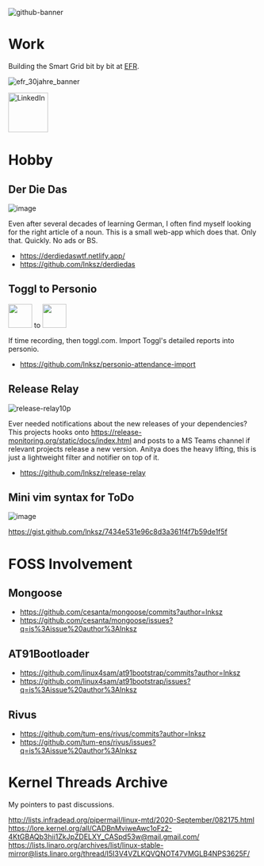 
![github-banner](https://github.com/lnksz/lnksz/assets/15908859/bcb82d6e-b06e-4739-ae8d-002066e3f0ce)


# Work

Building the Smart Grid bit by bit at [EFR](https://www.efr.de).

![efr_30jahre_banner](https://github.com/lnksz/lnksz/assets/15908859/c9e1fdfb-e111-407b-a8d3-61b7c2c4e677)

<a href="https://www.linkedin.com/in/havasikristof/">
  <img src="https://github.com/lnksz/lnksz/assets/15908859/91065450-20c0-4d94-bd3a-afb885e59767" alt="LinkedIn" style="max-width: 100%;height: 80px;">
</a>

# Hobby

## Der Die Das

![image](https://github.com/lnksz/lnksz/assets/15908859/5b52270b-3e4e-4640-8cf3-cd7398cff170)

Even after several decades of learning German, I often find myself looking for the right article of a noun.
This is a small web-app which does that. Only that. Quickly. No ads or BS.
- https://derdiedaswtf.netlify.app/
- https://github.com/lnksz/derdiedas

## Toggl to Personio

<img src="https://github.com/lnksz/lnksz/assets/15908859/aa0fe9e8-4a4f-4c37-9b5e-56ad8f26be90" width="48" height="48"> to <img src="https://github.com/lnksz/lnksz/assets/15908859/32ababcc-d4c4-47e7-ab12-33f4735630fb" width="48" height="48">

If time recording, then toggl.com.
Import Toggl's detailed reports into personio.
- https://github.com/lnksz/personio-attendance-import

## Release Relay

![release-relay10p](https://github.com/lnksz/lnksz/assets/15908859/87008abb-9951-4a6d-b952-ad4608cb19d2)

Ever needed notifications about the new releases of your dependencies?
This projects hooks onto https://release-monitoring.org/static/docs/index.html
and posts to a MS Teams channel if relevant projects release a new version.
Anitya does the heavy lifting, this is just a lightweight filter and notifier
on top of it.

- https://github.com/lnksz/release-relay

## Mini vim syntax for ToDo

![image](https://github.com/lnksz/lnksz/assets/15908859/9584281d-4d56-4cf6-ba6c-ede792788af4)

https://gist.github.com/lnksz/7434e531e96c8d3a361f4f7b59de1f5f

# FOSS Involvement

## Mongoose

- https://github.com/cesanta/mongoose/commits?author=lnksz
- https://github.com/cesanta/mongoose/issues?q=is%3Aissue%20author%3Alnksz

## AT91Bootloader

- https://github.com/linux4sam/at91bootstrap/commits?author=lnksz
- https://github.com/linux4sam/at91bootstrap/issues?q=is%3Aissue%20author%3Alnksz

## Rivus

- https://github.com/tum-ens/rivus/commits?author=lnksz
- https://github.com/tum-ens/rivus/issues?q=is%3Aissue%20author%3Alnksz

# Kernel Threads Archive

My pointers to past discussions.

http://lists.infradead.org/pipermail/linux-mtd/2020-September/082175.html
https://lore.kernel.org/all/CADBnMviweAwc1oFz2-4KtGBAQb3hii1ZkJpZDELXY_CASpd53w@mail.gmail.com/
https://lists.linaro.org/archives/list/linux-stable-mirror@lists.linaro.org/thread/I5I3V4VZLKQVQNOT47VMGLB4NPS3625F/
